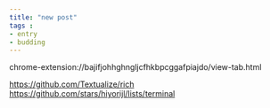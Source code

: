 ```yaml
---
title: "new post"
tags :
- entry
- budding
---
```

chrome-extension://bajifjohhghngljcfhkbpcggafpiajdo/view-tab.html

https://github.com/Textualize/rich
https://github.com/stars/hiyorijl/lists/terminal

